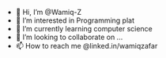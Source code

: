 - 👋 Hi, I’m @Wamiq-Z 
- 👀 I’m interested in Programming plat
- 🌱 I’m currently learning computer science
- 💞️ I’m looking to collaborate on ...
- 📫 How to reach me @linked.in/wamiqzafar

<!---
Wamiq-Z/Wamiq-Z is a ✨ special ✨ repository because its `README.md` (this file) appears on your GitHub profile.
You can click the Preview link to take a look at your changes.
--->
